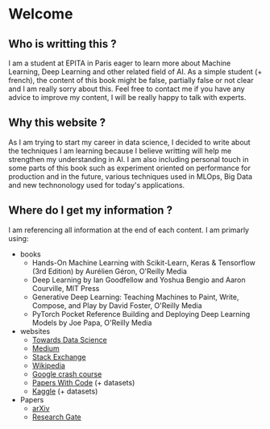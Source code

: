 # Welcome

## Who is writting this ?

I am a student at EPITA in Paris eager to learn more about Machine Learning, Deep Learning and other related field of AI.
As a simple student (+ french), the content of this book might be false, partially false or not clear and I am really sorry about this.
Feel free to contact me if you have any advice to improve my content, I will be really happy to talk with experts.

## Why this website ?

As I am trying to start my career in data science, I decided to write about the techniques I am learning because I believe writting will help me strengthen my understanding in AI.
I am also including personal touch in some parts of this book such as experiment oriented on performance for production and in the future, various techniques used in MLOps, Big Data and new technonology used for today's applications.

## Where do I get my information ?

I am referencing all information at the end of each content.
I am primarly using:
- books
  * Hands-On Machine Learning with Scikit-Learn, Keras & Tensorflow (3rd Edition) by Aurélien Géron, O'Reilly Media
  * Deep Learning by Ian Goodfellow and Yoshua Bengio and Aaron Courville, MIT Press
  * Generative Deep Learning: Teaching Machines to Paint, Write, Compose, and Play by David Foster, O'Reilly Media
  * PyTorch Pocket Reference Building and Deploying Deep Learning Models by Joe Papa, O'Reilly Media
- websites
  * [Towards Data Science](https://towardsdatascience.com/)
  * [Medium](https://medium.com/)
  * [Stack Exchange](https://stackexchange.com/)
  * [Wikipedia](https://www.wikipedia.org/)
  * [Google crash course](https://developers.google.com/machine-learning/crash-course)
  * [Papers With Code](https://paperswithcode.com/) (+ datasets)
  * [Kaggle](https://kaggle.com) (+ datasets)
- Papers
  * [arXiv](https://arxiv.org/)
  * [Research Gate](https://www.researchgate.net/)

```{tableofcontents}
```